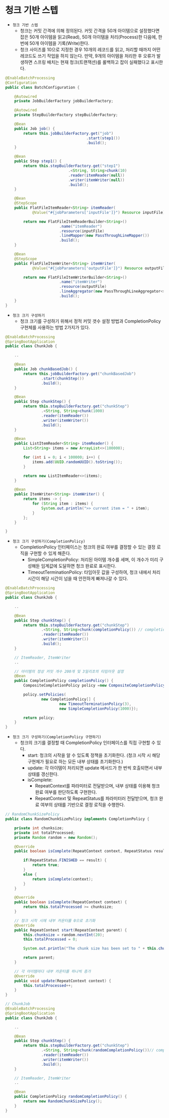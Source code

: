 # 청크 기반 스텝

 - `청크 기반 스텝`
	- 청크는 커밋 간격에 의해 정의된다. 커밋 간격을 50개 아이템으로 설정했다면 잡은 50개 아이템을 읽고(Read), 50개 아이템을 처리(Process)한 다음에, 한 번에 50개 아이템을 기록(Write)한다.
	- 청크 사이즈를 10으로 지정한 경우 10개의 레코드를 읽고, 처리할 때까지 어떤 레코드도 쓰기 작업을 하지 않는다. 만약, 9개의 아이템을 처리한 후 오류가 발생하면 스프링 배치는 현재 청크(트랜잭션)를 롤백하고 잡이 실패했다고 표시한다.
```Java
@EnableBatchProcessing
@Configuration
public class BatchConfiguration {

	@Autowired
	private JobBuilderFactory jobBuilderFactory;

	@Autowired
	private StepBuilderFactory stepBuilderFactory;

	@Bean
	public Job job() {
		return this.jobBuilderFactory.get("job")
									.start(step1())
									.build();
	}

	@Bean
	public Step step1() {
		return this.stepBuilderFactory.get("step1")
							.<String, String>chunk(10)
							.reader(itemReader(null))
							.writer(itemWriter(null))
							.build();
	}

	@Bean
	@StepScope
	public FlatFileItemReader<String> itemReader(
			@Value("#{jobParameters['inputFile']}") Resource inputFile) {

		return new FlatFileItemReaderBuilder<String>()
						.name("itemReader")
						.resource(inputFile)
						.lineMapper(new PassThroughLineMapper())
						.build();
	}

	@Bean
	@StepScope
	public FlatFileItemWriter<String> itemWriter(
			@Value("#{jobParameters['outputFile']}") Resource outputFile) {

		return new FlatFileItemWriterBuilder<String>()
						.name("itemWriter")
						.resource(outputFile)
						.lineAggregator(new PassThroughLineAggregator<>())
						.build();
	}
}
```

 - `청크 크기 구성하기`
    - 청크 크기를 구성하기 위해서 정적 커밋 갯수 설정 방법과 CompletionPolicy 구현체를 사용하는 방법 2가지가 있다.
```Java
@EnableBatchProcessing
@SpringBootApplication
public class ChunkJob {

    ..

	@Bean
	public Job chunkBasedJob() {
		return this.jobBuilderFactory.get("chunkBasedJob")
				.start(chunkStep())
				.build();
	}

	@Bean
	public Step chunkStep() {
		return this.stepBuilderFactory.get("chunkStep")
				.<String, String>chunk(1000)
				.reader(itemReader())
				.writer(itemWriter())
				.build();
	}

	@Bean
	public ListItemReader<String> itemReader() {
		List<String> items = new ArrayList<>(100000);

		for (int i = 0; i < 100000; i++) {
			items.add(UUID.randomUUID().toString());
		}

		return new ListItemReader<>(items);
	}

	@Bean
	public ItemWriter<String> itemWriter() {
		return items -> {
			for (String item : items) {
				System.out.println(">> current item = " + item);
			}
		};
	}

}
```

 - `청크 크기 구성하기(CompletionPolicy)`
    - CompletionPolicy 인터페이스는 청크의 완료 여부를 결정할 수 있는 결정 로직을 구현할 수 있게 해준다.
        - SimpleCompletionPolicy: 처리된 아이템 개수를 세며, 이 개수가 미리 구성해둔 임계값에 도달하면 청크 완료로 표시한다.
        - TimeoutTerminationPolicy: 타임아웃 값을 구성하여, 청크 내에서 처리 시간이 해당 시간이 넘을 때 안전하게 빠져나갈 수 있다.
```Java
@EnableBatchProcessing
@SpringBootApplication
public class ChunkJob {

    ..

	@Bean
	public Step chunkStep() {
		return this.stepBuilderFactory.get("chunkStep")
				.<String, String>chunk(completionPolicy()) // completionPolicy 지정
				.reader(itemReader())
				.writer(itemWriter())
				.build();
	}

    // ItemReader, ItemWriter
    ..

    // 아이템의 정상 커밋 개수 200개 및 3밀리초의 타임아웃 설정
	@Bean
	public CompletionPolicy completionPolicy() {
		CompositeCompletionPolicy policy =new CompositeCompletionPolicy();

		policy.setPolicies(
				new CompletionPolicy[] {
						new TimeoutTerminationPolicy(3),
						new SimpleCompletionPolicy(1000)});

		return policy;
	}
}
```

 - `청크 크기 구성하기(CompletionPolicy 구현하기)`
    - 청크의 크기를 결정할 때 CompletionPolicy 인터페이스를 직접 구현할 수 있다.
        - start: 청크의 시작을 알 수 있도록 정책을 초기화한다. (청크 시작 시 해당 구현체가 필요로 하는 모든 내부 상태를 초기화한다.)
        - update: 각 아이템이 처리되면 update 메서드가 한 번씩 호출되면서 내부 상태를 갱신한다.
        - isComplete: 
            - RepeatContext를 파라미터로 전달받으며, 내부 상태를 이용해 청크 완료 여부를 판단하도록 구현한다.
            - RepeatContext 및 RepeatStatus를 파라미터러 전달받으며, 청크 완료 여부의 상태를 기반으로 결정 로직을 수행한다.
```Java
// RandomChunkSizePolicy
public class RandomChunkSizePolicy implements CompletionPolicy {

	private int chunksize;
	private int totalProcessed;
	private Random random = new Random();

	@Override
	public boolean isComplete(RepeatContext context, RepeatStatus result) {

		if(RepeatStatus.FINISHED == result) {
			return true;
		}
		else {
			return isComplete(context);
		}
	}

	@Override
	public boolean isComplete(RepeatContext context) {
		return this.totalProcessed >= chunksize;
	}

    // 청크 시작 시에 내부 카운터를 0으로 초기화
	@Override
	public RepeatContext start(RepeatContext parent) {
		this.chunksize = random.nextInt(20);
		this.totalProcessed = 0;

		System.out.println("The chunk size has been set to " + this.chunksize);

		return parent;
	}

    // 각 아이템마다 내부 카운터를 하나씩 증가
	@Override
	public void update(RepeatContext context) {
		this.totalProcessed++;
	}
}

// ChunkJob
@EnableBatchProcessing
@SpringBootApplication
public class ChunkJob {

    ..

	@Bean
	public Step chunkStep() {
		return this.stepBuilderFactory.get("chunkStep")
				.<String, String>chunk(randomCompletionPolicy())// completionPolicy 지정
				.reader(itemReader())
				.writer(itemWriter())
				.build();
	}

    // ItemReader, ItemWriter
    ..

	@Bean
	public CompletionPolicy randomCompletionPolicy() {
		return new RandomChunkSizePolicy();
	}
}
```
